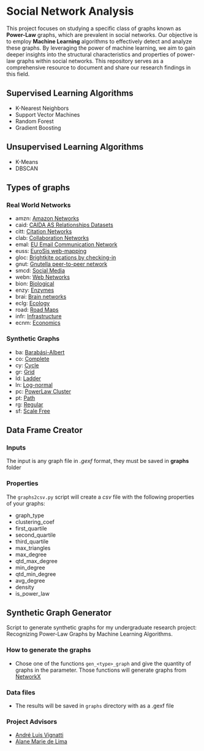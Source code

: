 # Social Network Analysis

This project focuses on studying a specific class of graphs known as **Power-Law** graphs, which are prevalent in social networks. Our objective is to employ **Machine Learning** algorithms to effectively detect and analyze these graphs. By leveraging the power of machine learning, we aim to gain deeper insights into the structural characteristics and properties of power-law graphs within social networks. This repository serves as a comprehensive resource to document and share our research findings in this field.

## Supervised Learning Algorithms
* K-Nearest Neighbors
* Support Vector Machines
* Random Forest
* Gradient Boosting

## Unsupervised Learning Algorithms
* K-Means
* DBSCAN

## Types of graphs

### Real World Networks

* amzn: [Amazon Networks](https://snap.stanford.edu/data/amazon-meta.html)
* caid: [CAIDA AS Relationships Datasets](https://snap.stanford.edu/data/as-caida.html)
* citt: [Citation Networks](https://snap.stanford.edu/data/cit-HepTh.html)
* clab: [Collaboration Networks](https://snap.stanford.edu/data/ca-AstroPh.html)
* emal: [EU Email Communication Network](https://snap.stanford.edu/data/email-EuAll.html)
* euss: [EuroSis web-mapping](https://subscription.packtpub.com/book/big_data_and_business_intelligence/9781783987405/9/ch09lvl1sec97/exploring-the-web-and-internet-domain-eurosis-web-mapping-study)
* gloc: [Brightkite ocations by checking-in](https://snap.stanford.edu/data/loc-Brightkite.html)
* gnut: [Gnutella peer-to-peer network](http://snap.stanford.edu/data/p2p-Gnutella08.html)
* smcd: [Social Media](https://snap.stanford.edu/data/ego-Facebook.html)
* webn: [Web Networks](https://snap.stanford.edu/data/web-BerkStan.html)
* bion: [Biological](http://graphdatasets.com/bio.php)
* enzy: [Enzymes](https://github.com/MLDroid/graph2vec_tf)
* brai: [Brain networks](http://graphdatasets.com/bn.php)
* eclg: [Ecology](http://graphdatasets.com/eco.php)
* road: [Road Maps](http://graphdatasets.com/road.php)
* infr: [Infrastructure](http://graphdatasets.com/inf.php)
* ecnm: [Economics](http://graphdatasets.com/econ.php)

### Synthetic Graphs
* ba: [Barabási-Albert](https://networkx.org/documentation/stable/reference/generated/networkx.generators.random_graphs.barabasi_albert_graph.html)
* co: [Complete](https://networkx.org/documentation/stable/reference/generated/networkx.generators.classic.complete_graph.html#networkx.generators.classic.complete_graph)
* cy: [Cycle](https://networkx.org/documentation/stable/reference/generated/networkx.generators.classic.cycle_graph.html#networkx.generators.classic.cycle_graph)
* gr: [Grid](https://networkx.org/documentation/stable/reference/generated/networkx.generators.lattice.grid_graph.html#networkx.generators.lattice.grid_graph)
* ld: [Ladder](https://networkx.org/documentation/stable/reference/generated/networkx.generators.classic.circular_ladder_graph.html#networkx.generators.classic.circular_ladder_graph)
* ln: [Log-normal](https://en.wikipedia.org/wiki/Log-normal_distribution)
* pc: [PowerLaw Cluster](https://networkx.org/documentation/stable/reference/generated/networkx.generators.random_graphs.powerlaw_cluster_graph.html#networkx.generators.random_graphs.powerlaw_cluster_graph)
* pt: [Path](https://networkx.org/documentation/stable/reference/generated/networkx.generators.classic.path_graph.html#networkx.generators.classic.path_graph)
* rg: [Regular](https://networkx.org/documentation/stable/reference/generated/networkx.generators.random_graphs.random_regular_graph.html#networkx.generators.random_graphs.random_regular_graph)
* sf: [Scale Free](https://networkx.org/documentation/stable/reference/generated/networkx.generators.directed.scale_free_graph.html#networkx.generators.directed.scale_free_graph)

## Data Frame Creator

### Inputs
The input is any graph file in *.gexf* format, they must be saved in **graphs** folder

### Properties
The `graphs2csv.py` script will create a *csv* file with the following properties of your graphs:
* graph_type
* clustering_coef
* first_quartile
* second_quartile
* third_quartile
* max_triangles
* max_degree
* qtd_max_degree
* min_degree
* qtd_min_degree
* avg_degree
* density
* is_power_law

## Synthetic Graph Generator

Script to generate synthetic graphs for my undergraduate research project: Recognizing Power-Law Graphs by Machine Learning Algorithms.

### How to generate the graphs
* Chose one of the functions `gen_<type>_graph` and give the quantity of graphs in the parameter. Those functions will generate graphs from [NetworkX](https://networkx.org/)

### Data files
* The results will be saved in `graphs` directory with as a .gexf file

### Project Advisors
* [André Luis Vignatti](https://www.inf.ufpr.br/vignatti/)
* [Alane Marie de Lima](https://www.inf.ufpr.br/amlima/)
